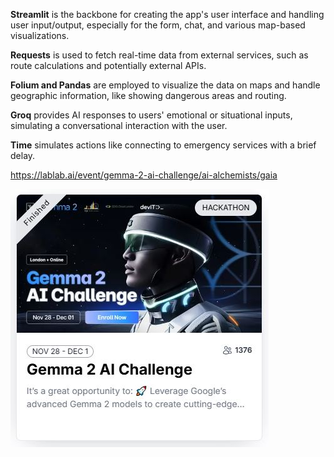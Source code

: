 **Streamlit** is the backbone for creating the app's user interface and handling user input/output, especially for the form, chat, and various map-based visualizations.


**Requests** is used to fetch real-time data from external services, such as route calculations and potentially external APIs.


**Folium and Pandas** are employed to visualize the data on maps and handle geographic information, like showing dangerous areas and routing.


**Groq** provides AI responses to users' emotional or situational inputs, simulating a conversational interaction with the user.


**Time** simulates actions like connecting to emergency services with a brief delay.
 
 https://lablab.ai/event/gemma-2-ai-challenge/ai-alchemists/gaia
 
![](https://github.com/M-Hamza-Hassaan/AI-GAIA/blob/main/Gemma2Ai.JPG)

